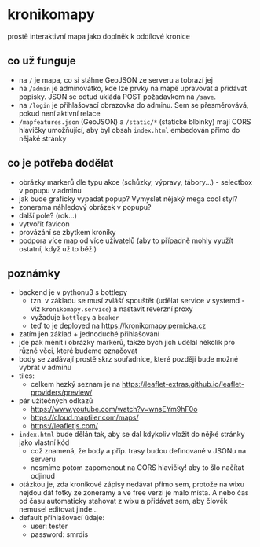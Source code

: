 # kronikomapy
prostě interaktivní mapa jako doplněk k oddílové kronice

## co už funguje
- na `/` je mapa, co si stáhne GeoJSON ze serveru a tobrazí jej
- na `/admin` je adminovátko, kde lze prvky na mapě upravovat a přidávat popisky. JSON se odtud ukládá POST požadavkem na `/save`.
- na `/login` je přihlašovací obrazovka do adminu. Sem se přesměrovává, pokud není aktivní relace
- `/mapfeatures.json` (GeoJSON) a `/static/*` (statické blbinky) mají CORS hlavičky umožňující, aby byl obsah `index.html` embedován přímo do nějaké stránky
## co je potřeba dodělat
- obrázky markerů dle typu akce (schůzky, výpravy, tábory...) - selectbox v popupu v adminu
- jak bude graficky vypadat popup? Vymyslet nějaký mega cool styl?
- zonerama náhledový obrázek v popupu?
- další pole? (rok...)
- vytvořit favicon
- provázání se zbytkem kroniky
- podpora více map od více uživatelů (aby to případně mohly využít ostatní, když už to běži)
## poznámky
- backend je v pythonu3 s bottlepy
  - tzn. v základu se musí zvlášť spouštět (udělat service v systemd - viz `kronikomapy.service`) a nastavit reverzní proxy
  - vyžaduje `bottlepy` a `beaker`
  - teď to je deployed na https://kronikomapy.pernicka.cz
- zatím jen základ + jednoduché přihlašování
- jde pak měnit i obrázky markerů, takže bych jich udělal několik pro různé věci, které budeme označovat
- body se zadávají prostě skrz souřadnice, které později bude možné vybrat v adminu
- tiles:
  - celkem hezký seznam je na https://leaflet-extras.github.io/leaflet-providers/preview/
- pár užitečných odkazů
  - https://www.youtube.com/watch?v=wnsEYm9hF0o
  - https://cloud.maptiler.com/maps/
  - https://leafletjs.com/
- `index.html` bude dělán tak, aby se dal kdykoliv vložit do nějké stránky jako vlastní kód
  - což znamená, že body a příp. trasy budou definované v JSONu na serveru
  - nesmíme potom zapomenout na CORS hlavičky! aby to šlo načítat odjinud
- otázkou je, zda kronikové zápisy nedávat přímo sem, protože na wixu nejdou dát fotky ze zoneramy a ve free verzi je málo místa. A nebo čas od času automaticky stahovat z wixu a přidávat sem, aby člověk nemusel editovat jinde...
- default přihlašovací údaje:
  - user: tester
  - password: smrdis